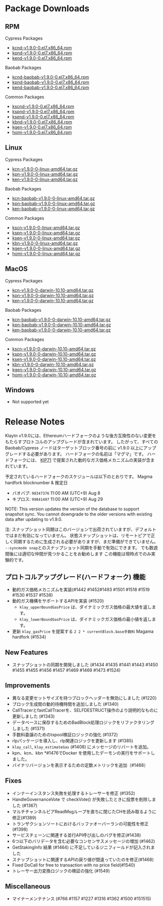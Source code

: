 # Package Downloads <a id="package-downloads"></a>

## RPM <a id="rpm"></a>

Cypress Packages
- [kcnd-v1.9.0-0.el7.x86_64.rpm](https://packages.klaytn.net/klaytn/v1.9.0/kcnd-v1.9.0-0.el7.x86_64.rpm)
- [kpnd-v1.9.0-0.el7.x86_64.rpm](https://packages.klaytn.net/klaytn/v1.9.0/kpnd-v1.9.0-0.el7.x86_64.rpm)
- [kend-v1.9.0-0.el7.x86_64.rpm](https://packages.klaytn.net/klaytn/v1.9.0/kend-v1.9.0-0.el7.x86_64.rpm)

Baobab Packages
- [kcnd-baobab-v1.9.0-0.el7.x86_64.rpm](https://packages.klaytn.net/klaytn/v1.9.0/kcnd-baobab-v1.9.0-0.el7.x86_64.rpm)
- [kpnd-baobab-v1.9.0-0.el7.x86_64.rpm](https://packages.klaytn.net/klaytn/v1.9.0/kpnd-baobab-v1.9.0-0.el7.x86_64.rpm)
- [kend-baobab-v1.9.0-0.el7.x86_64.rpm](https://packages.klaytn.net/klaytn/v1.9.0/kend-baobab-v1.9.0-0.el7.x86_64.rpm)

Common Packages
- [kscnd-v1.9.0-0.el7.x86_64.rpm](https://packages.klaytn.net/klaytn/v1.9.0/kscnd-v1.9.0-0.el7.x86_64.rpm)
- [kspnd-v1.9.0-0.el7.x86_64.rpm](https://packages.klaytn.net/klaytn/v1.9.0/kspnd-v1.9.0-0.el7.x86_64.rpm)
- [ksend-v1.9.0-0.el7.x86_64.rpm](https://packages.klaytn.net/klaytn/v1.9.0/ksend-v1.9.0-0.el7.x86_64.rpm)
- [kbnd-v1.9.0-0.el7.x86_64.rpm](https://packages.klaytn.net/klaytn/v1.9.0/kbnd-v1.9.0-0.el7.x86_64.rpm)
- [kgen-v1.9.0-0.el7.x86_64.rpm](https://packages.klaytn.net/klaytn/v1.9.0/kgen-v1.9.0-0.el7.x86_64.rpm)
- [homi-v1.9.0-0.el7.x86_64.rpm](https://packages.klaytn.net/klaytn/v1.9.0/homi-v1.9.0-0.el7.x86_64.rpm)

## Linux <a id="linux"></a>

Cypress Packages
- [kcn-v1.9.0-0-linux-amd64.tar.gz](https://packages.klaytn.net/klaytn/v1.9.0/kcn-v1.9.0-0-linux-amd64.tar.gz)
- [kpn-v1.9.0-0-linux-amd64.tar.gz](https://packages.klaytn.net/klaytn/v1.9.0/kpn-v1.9.0-0-linux-amd64.tar.gz)
- [ken-v1.9.0-0-linux-amd64.tar.gz](https://packages.klaytn.net/klaytn/v1.9.0/ken-v1.9.0-0-linux-amd64.tar.gz)

Baobab Packages
- [kcn-baobab-v1.9.0-0-linux-amd64.tar.gz](https://packages.klaytn.net/klaytn/v1.9.0/kcn-baobab-v1.9.0-0-linux-amd64.tar.gz)
- [kpn-baobab-v1.9.0-0-linux-amd64.tar.gz](https://packages.klaytn.net/klaytn/v1.9.0/kpn-baobab-v1.9.0-0-linux-amd64.tar.gz)
- [ken-baobab-v1.9.0-0-linux-amd64.tar.gz](https://packages.klaytn.net/klaytn/v1.9.0/ken-baobab-v1.9.0-0-linux-amd64.tar.gz)

Common Packages
- [kscn-v1.9.0-0-linux-amd64.tar.gz](https://packages.klaytn.net/klaytn/v1.9.0/kscn-v1.9.0-0-linux-amd64.tar.gz)
- [kspn-v1.9.0-0-linux-amd64.tar.gz](https://packages.klaytn.net/klaytn/v1.9.0/kspn-v1.9.0-0-linux-amd64.tar.gz)
- [ksen-v1.9.0-0-linux-amd64.tar.gz](https://packages.klaytn.net/klaytn/v1.9.0/ksen-v1.9.0-0-linux-amd64.tar.gz)
- [kbn-v1.9.0-0-linux-amd64.tar.gz](https://packages.klaytn.net/klaytn/v1.9.0/kbn-v1.9.0-0-linux-amd64.tar.gz)
- [kgen-v1.9.0-0-linux-amd64.tar.gz](https://packages.klaytn.net/klaytn/v1.9.0/kgen-v1.9.0-0-linux-amd64.tar.gz)
- [homi-v1.9.0-0-linux-amd64.tar.gz](https://packages.klaytn.net/klaytn/v1.9.0/homi-v1.9.0-0-linux-amd64.tar.gz)

## MacOS <a id="macos"></a>

Cypress Packages
- [kcn-v1.9.0-0-darwin-10.10-amd64.tar.gz](https://packages.klaytn.net/klaytn/v1.9.0/kcn-v1.9.0-0-darwin-10.10-amd64.tar.gz)
- [kpn-v1.9.0-0-darwin-10.10-amd64.tar.gz](https://packages.klaytn.net/klaytn/v1.9.0/kpn-v1.9.0-0-darwin-10.10-amd64.tar.gz)
- [ken-v1.9.0-0-darwin-10.10-amd64.tar.gz](https://packages.klaytn.net/klaytn/v1.9.0/ken-v1.9.0-0-darwin-10.10-amd64.tar.gz)

Baobab Packages
- [kcn-baobab-v1.9.0-0-darwin-10.10-amd64.tar.gz](https://packages.klaytn.net/klaytn/v1.9.0/kcn-baobab-v1.9.0-0-darwin-10.10-amd64.tar.gz)
- [kpn-baobab-v1.9.0-0-darwin-10.10-amd64.tar.gz](https://packages.klaytn.net/klaytn/v1.9.0/kpn-baobab-v1.9.0-0-darwin-10.10-amd64.tar.gz)
- [ken-baobab-v1.9.0-0-darwin-10.10-amd64.tar.gz](https://packages.klaytn.net/klaytn/v1.9.0/ken-baobab-v1.9.0-0-darwin-10.10-amd64.tar.gz)

Common Packages
- [kscn-v1.9.0-0-darwin-10.10-amd64.tar.gz](https://packages.klaytn.net/klaytn/v1.9.0/kscn-v1.9.0-0-darwin-10.10-amd64.tar.gz)
- [kspn-v1.9.0-0-darwin-10.10-amd64.tar.gz](https://packages.klaytn.net/klaytn/v1.9.0/kspn-v1.9.0-0-darwin-10.10-amd64.tar.gz)
- [ksen-v1.9.0-0-darwin-10.10-amd64.tar.gz](https://packages.klaytn.net/klaytn/v1.9.0/ksen-v1.9.0-0-darwin-10.10-amd64.tar.gz)
- [kbn-v1.9.0-0-darwin-10.10-amd64.tar.gz](https://packages.klaytn.net/klaytn/v1.9.0/kbn-v1.9.0-0-darwin-10.10-amd64.tar.gz)
- [kgen-v1.9.0-0-darwin-10.10-amd64.tar.gz](https://packages.klaytn.net/klaytn/v1.9.0/kgen-v1.9.0-0-darwin-10.10-amd64.tar.gz)
- [homi-v1.9.0-0-darwin-10.10-amd64.tar.gz](https://packages.klaytn.net/klaytn/v1.9.0/homi-v1.9.0-0-darwin-10.10-amd64.tar.gz)

## Windows <a id="windows"></a>

- Not supported yet


# Release Notes <a id="release-notes"></a>

Klaytn v1.9.0には、Ethereumハードフォークのような後方互換性のない変更をもたらすプロトコルのアップグレードが含まれています。 したがって、すべての Baobab/Cypress ノードはターゲットブロック番号の前に v1.9.0 以上にアップグレードする必要があります。 ハードフォークの名前は「マグマ」です。 ハードフォークには、 [KIP71](https://kips.klaytn.foundation/KIPs/kip-71) で提案された動的なガス価格メカニズムの実装が含まれています。

予定されているハードフォークのスケジュールは以下のとおりです。 Magma hardfork blocknumber & 推定日
- バオバブ: `98347376` 11:00 AM (UTC+9) Aug 8
- キプロス: `99841497` 11:00 AM (UTC+9) Aug 29

NOTE: This version updates the version of the database to support snapshot sync. You cannot downgrade to the older versions with existing data after updating to v1.9.0.

注: スナップショット同期はこのバージョンで出荷されていますが、デフォルトではまだ有効になっていません。 状態スナップショットは、リモートピアで正しく同期するために生成される必要がありますが、まだ準備ができていません。 `--syncmode snap`とのスナップショット同期を手動で有効にできます。 でも数週間後には適切な仲間が見つかることをお勧めします この機能は現時点でのみ実験的です。

## プロトコルアップグレード(ハードフォーク) 機能
- 動的ガス価格メカニズムを実装(#1442 #1452#1493 #1501 #1518 #1519 #1530 #1537 #1538)
- 動的ガス機構をサポートするAPIを実装 (#1520)
    - `klay_upperBoundGasPrice` は、ダイナミックガス価格の最大値を返します。
    - `klay_lowerBoundGasPrice` は、ダイナミックガス価格の最小値を返します。
- 更新 `klay_gasPrice` を提案する `2 2 * currentBlock.base手数料` Magama hardfork (#1534)

## New Features
- スナップショットの同期を開発しました (#1434 #1435 #1441 #1443 #1450 #1455 #1455 #1456 #1457 #1469 #1469 #1473 #1524)

## Improvements
- 異なる変更セットサイズを持つブロックヘッダーを無効にしました (#1220)
- ブロック生成間の動的待機時間を追加しました (#1340)
- CallTracerとfastCallTracerを、SELFDESTRUCT操作のより説明的なものに更新しました (#1343)
- データベースに保存するためのBadBlock処理ロジックをリファクタリングしました (#1371)
- 手数料委譲のためのtxpool検証ロジックの強化 (#1372)
- rlpパッケージを導入し、rlp関連ロジックを更新します (#1385)
- `klay_call`, `klay_estimateGas` (#1408) にメッセージのリバートを追加。
- kpn、kcn、kbn *#1476でDocker を使用したデーモンの実行をサポートしました。
- バイナリバージョンを表示するための定数メトリックを追加（#1488）

## Fixes
- インナーインスタンス失敗を処理するトレーサーを修正 (#1352)
- HandleGovernanceVote で checkVote() が失敗したときに投票を削除しました (#1367)
- マルチチャンネルピアReadMsgループを直ちに閉じたCHを読み取るように修正(#1389)
- トランザクションソートにおけるバッファオーバーランの可能性を修正(#1398)
- サービスチェーンに関連する並行API呼び出しのバグを修正(#1438)
- 6つ以下のバリデータを含む必要なコンセンサスメッセージの増加 (#1462)
- GetStakingInfo 結果 (#1464) に不足しているジニフィールドが記入されました
- スナップショットに関連するAPIの戻り値が間違っていたのを修正(#1468)
- Fixed DoCall for free to transaction with no price field(#1540)
- トレーサー出力変換ロジックの検証の強化 (#1549)

## Miscellaneous
- マイナーメンテナンス (#766 #1157 #1227 #1316 #1362 #1500 #151515)
